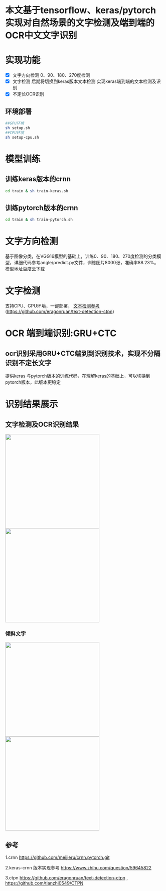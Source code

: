 # 本文基于tensorflow、keras/pytorch实现对自然场景的文字检测及端到端的OCR中文文字识别

# 实现功能

- [x]  文字方向检测 0、90、180、270度检测 
- [x] 文字检测 后期将切换到keras版本文本检测 实现keras端到端的文本检测及识别
- [x] 不定长OCR识别 

## 环境部署
``` Bash
##GPU环境
sh setup.sh
##CPU环境
sh setup-cpu.sh
```

# 模型训练

## 训练keras版本的crnn   

``` Bash
cd train & sh train-keras.sh   
```

## 训练pytorch版本的crnn   

``` Bash
cd train & sh train-pytorch.sh   
```
# 文字方向检测
基于图像分类，在VGG16模型的基础上，训练0、90、180、270度检测的分类模型，详细代码参考angle/predict.py文件，训练图片8000张，准确率88.23%。
模型地址[百度云](https://pan.baidu.com/s/1pM2ha5P)下载

# 文字检测
支持CPU、GPU环境，一键部署，
[文本检测参考](https://github.com/eragonruan/text-detection-ctpn)(https://github.com/eragonruan/text-detection-ctpn)   
 

# OCR 端到端识别:GRU+CTC
## ocr识别采用GRU+CTC端到到识别技术，实现不分隔识别不定长文字
提供keras 与pytorch版本的训练代码，在理解keras的基础上，可以切换到pytorch版本，此版本更稳定   


# 识别结果展示
## 文字检测及OCR识别结果
<div>
<img width="300" height="300" src="https://github.com/chineseocr/chinses-ocr/blob/master/img/tmp.jpg"/>
<img width="300" height="300" src="https://github.com/chineseocr/chinses-ocr/blob/master/img/tmp.png"/>
</div>

### 倾斜文字 

<div>
<img width="300" height="300" src="https://github.com/chineseocr/chinses-ocr/blob/master/img/tmp1.jpg"/>
<img width="300" height="300" src="https://github.com/chineseocr/chinses-ocr/blob/master/img/tmp1.png"/>
</div>

## 参考

1.crnn https://github.com/meijieru/crnn.pytorch.git       

2.keras-crnn 版本实现参考 https://www.zhihu.com/question/59645822       

3.ctpn https://github.com/eragonruan/text-detection-ctpn , https://github.com/tianzhi0549/CTPN   


